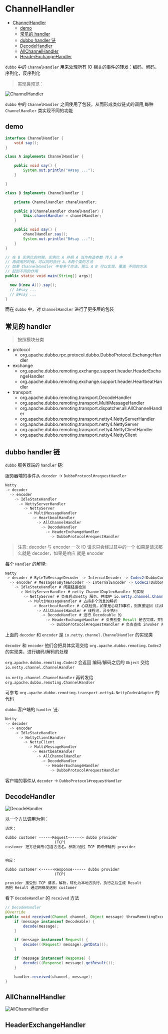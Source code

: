 # ChannelHandler

- [ChannelHandler](#channelhandler)
  - [demo](#demo)
  - [常见的 handler](#%E5%B8%B8%E8%A7%81%E7%9A%84-handler)
  - [dubbo handler 链](#dubbo-handler-%E9%93%BE)
  - [DecodeHandler](#decodehandler)
  - [AllChannelHandler](#allchannelhandler)
  - [HeaderExchangeHandler](#headerexchangehandler)

`dubbo` 中的 `ChannelHandler` 用来处理所有 IO 相关的事件的转发：编码，解码，序列化，反序列化

> 实现类预览：

![ChannelHandler](images/dubbo-channel-handler-all.png)

`dubbo` 中的 `ChannelHandler` 之间使用了包装，从而形成类似链式的调用,每种 `ChannelHandler` 类实现不同的功能

## demo

```java
interface ChannelHandler {
    void say();
}

class A implements ChannelHandler {

    public void say() {
        System.out.println("A#say ...");
    }

}

class B implements ChannelHandler {

    private ChannelHandler chanelHandler;

    public B(ChannelHandler chanelHandler) {
        this.chanelHandler = chanelHandler;
    }

    public void say() {
        chanelHandler.say();
        System.out.println("B#say ...");
    }
}

// 在 B 实例化的时候，实例化 A 并把 A 当作构造参数 传入 B 中
// 再调用的时候，可以同时执行 A，B两个类的方法
// 如果 ChannelHandler 中有多个方法，那么 A B 可以实现，覆盖 不同的方法
// 起到不同的作用
public static void main(String[] args){

  new B(new A()).say();
  // A#say ...
  // B#say ...
}

```

而在 `dubbo` 中，对 `ChannelHandler` 进行了更多层的包装

## 常见的 handler

> 按照模块分类

- protocol
  - org.apache.dubbo.rpc.protocol.dubbo.DubboProtocol.ExchangeHandler
- exchange
  - org.apache.dubbo.remoting.exchange.support.header.HeaderExchangeHandler
  - org.apache.dubbo.remoting.exchange.support.header.HeartbeatHandler
- transport
  - org.apache.dubbo.remoting.transport.DecodeHandler
  - org.apache.dubbo.remoting.transport.MultiMessageHandler
  - org.apache.dubbo.remoting.transport.dispatcher.all.AllChannelHandler
  - org.apache.dubbo.remoting.transport.netty4.NettyServerHandler
  - org.apache.dubbo.remoting.transport.netty4.NettyServer
  - org.apache.dubbo.remoting.transport.netty4.NettyClientHandler
  - org.apache.dubbo.remoting.transport.netty4.NettyClient

## dubbo handler 链

`dubbo` 服务器端的 `handler` 链:

服务器端的事件从 `decoder` -> `DubboProtocol#requestHandler`

```java
Netty
-> decoder
  -> encoder
    -> IdleStateHandler
      -> NettyServerHandler
        -> NettyServer
          -> MultiMessageHandler
            -> HeartbeatHandler
              -> AllChannelHandler
                -> DecodeHandler
                  -> HeaderExchangeHandler
                    -> DubboProtocol#requestHandler
```

> 注意: decoder 与 encoder 一次 IO 请求只会经过其中的一个
> 如果是请求那么就是 decoder，如果是响应 就是 encoder

每个 `Handler` 的解释:

```java
Netty
-> decoder # ByteToMessageDecoder -> InternalDecoder -> Codec2(DubboCountCodec)
  -> encoder # MessageToByteEncoder -> InternalEncoder -> Codec2(DubboCountCodec)
    -> IdleStateHandler # 闲置链接检测
      -> NettyServerHandler # netty ChannelDuplexHandler 的实现
        -> NettyServer # 负责启动netty 服务，并维护 io.netty.channel.Channel
          -> MultiMessageHandler # 支持多个消息的解析
            -> HeartbeatHandler # 心跳检测，如果是心跳IO事件，则直接返回（后续的Handler则不会执行了）
              -> AllChannelHandler # 线程池，异步执行
                -> DecodeHandler # 进行 Decodeable 的
                  -> HeaderExchangeHandler # 负责检查 Result 是否完成，并执行 Channel#send 发送结果
                    -> DubboProtocol#requestHandler # 负责查找 invoker 并执行，返回 Result
```

上面的 `decoder` 和 `encoder` 是 `io.netty.channel.ChannelHandler` 的实现类

`decoder` 和 `encoder` 他们会把具体实现交给 `org.apache.dubbo.remoting.Codec2` 的实现类，进行编码/解码的处理

`org.apache.dubbo.remoting.Codec2` 会返回 编码/解码之后的 `Object` 交给 `io.netty.channel.ChannelHandler`

`io.netty.channel.ChannelHandler` 再转发给 `org.apache.dubbo.remoting.ChannelHandler`

可参考 `org.apache.dubbo.remoting.transport.netty4.NettyCodecAdapter` 的代码

`dubbo` 客户端的 `handler` 链:

```java
Netty
-> decoder
  -> encoder
    -> IdleStateHandler
      -> NettyClientHandler
        -> NettyClient
          -> MultiMessageHandler
            -> HeartbeatHandler
              -> AllChannelHandler
                -> DecodeHandler
                  -> HeaderExchangeHandler
                    -> DubboProtocol#requestHandler
```

客户端的事件从 `decoder` -> `DubboProtocol#requestHandler`

## DecodeHandler

![DecodeHandler](images/dubbo-DecodeHandler.png)

以一个方法调用为例：

```txt
请求：

dubbo customer ------Request------> dubbo provider
                      (TCP)
customer 把方法调用(包含方法名，参数)通过 TCP 网络传输到 provider


响应：

dubbo customer <------Response------ dubbo provider
                      (TCP)

provider 接受到 TCP 请求，解析，转化为本地方执行，执行之后生成 Result
再把 Result 通过网络发送到 customer
```

看下 `DecodeHandler` 的 `received` 方法

```java
// DecodeHandler
@Override
public void received(Channel channel, Object message) throwRemotingException {
    if (message instanceof Decodeable) {
        decode(message);
    }

    if (message instanceof Request) {
        decode(((Request) message).getData());
    }

    if (message instanceof Response) {
        decode(((Response) message).getResult());
    }

    handler.received(channel, message);
}
```

## AllChannelHandler

![AllChannelHandler](images/dubbo-AllChannelHandler.png)

## HeaderExchangeHandler
